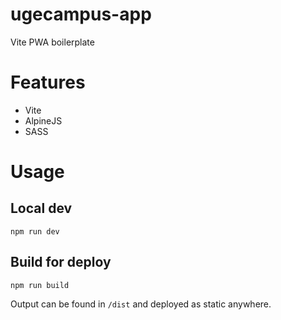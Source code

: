 # ugecampus-app
Vite PWA boilerplate

# Features

- Vite
- AlpineJS
- SASS

# Usage

## Local dev

    npm run dev

## Build for deploy

    npm run build

Output can be found in `/dist` and deployed as static anywhere.
